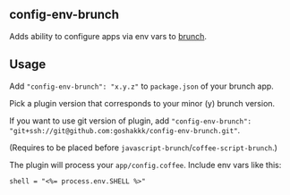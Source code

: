 ## config-env-brunch
Adds ability to configure apps via env vars to
[brunch](http://brunch.io).

## Usage
Add `"config-env-brunch": "x.y.z"` to `package.json` of your brunch app.

Pick a plugin version that corresponds to your minor (y) brunch version.

If you want to use git version of plugin, add
`"config-env-brunch": "git+ssh://git@github.com:goshakkk/config-env-brunch.git"`.

(Requires to be placed before
`javascript-brunch`/`coffee-script-brunch`.)

The plugin will process your `app/config.coffee`. Include env vars like
this:

    shell = "<%= process.env.SHELL %>"
